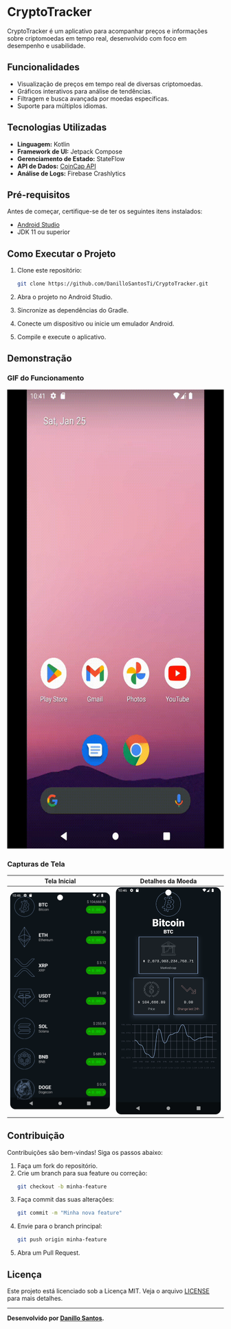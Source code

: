 # CryptoTracker

CryptoTracker é um aplicativo para acompanhar preços e informações sobre criptomoedas em tempo real, desenvolvido com foco em desempenho e usabilidade.

## Funcionalidades

- Visualização de preços em tempo real de diversas criptomoedas.
- Gráficos interativos para análise de tendências.
- Filtragem e busca avançada por moedas específicas.
- Suporte para múltiplos idiomas.

## Tecnologias Utilizadas

- **Linguagem:** Kotlin
- **Framework de UI:** Jetpack Compose
- **Gerenciamento de Estado:** StateFlow
- **API de Dados:** [CoinCap API](https://[https://docs.coincap.io/)
- **Análise de Logs:** Firebase Crashlytics

## Pré-requisitos

Antes de começar, certifique-se de ter os seguintes itens instalados:

- [Android Studio](https://developer.android.com/studio)
- JDK 11 ou superior

## Como Executar o Projeto

1. Clone este repositório:

   ```bash
   git clone https://github.com/DanilloSantosTi/CryptoTracker.git
   ```

2. Abra o projeto no Android Studio.

3. Sincronize as dependências do Gradle.

4. Conecte um dispositivo ou inicie um emulador Android.

5. Compile e execute o aplicativo.

## Demonstração

### GIF do Funcionamento

<img src=assets/cryptotracker_video.gif alt="Demonstração do App" width=600 height=1067 />

### Capturas de Tela

| Tela Inicial | Detalhes da Moeda |
|--------------|-------------------|
| ![Tela Inicial](assets/tela_principal.png) | ![Detalhes da Moeda](assets/tela_detalhe.png) |

## Contribuição

Contribuições são bem-vindas! Siga os passos abaixo:

1. Faça um fork do repositório.
2. Crie um branch para sua feature ou correção:
   ```bash
   git checkout -b minha-feature
   ```
3. Faça commit das suas alterações:
   ```bash
   git commit -m "Minha nova feature"
   ```
4. Envie para o branch principal:
   ```bash
   git push origin minha-feature
   ```
5. Abra um Pull Request.

## Licença

Este projeto está licenciado sob a Licença MIT. Veja o arquivo [LICENSE](LICENSE) para mais detalhes.

---

**Desenvolvido por [Danillo Santos](https://github.com/DanilloSantosTi).**
